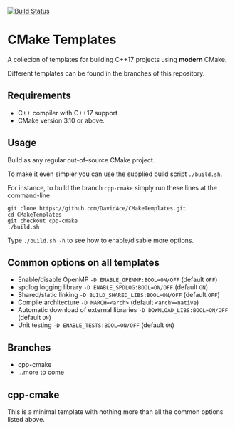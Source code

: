 [![Build Status](https://travis-ci.org/DavidAce/CMakeTemplates.svg?branch=cpp-cmake)](https://travis-ci.org/DavidAce/CMakeTemplates)
# CMake Templates
A collecion of templates for building C++17 projects  using **modern** CMake. 

Different templates can be found in the branches of this repository.

## Requirements
- C++ compiler with C++17 support
- CMake version 3.10 or above.

## Usage
Build as any regular out-of-source CMake project.

To make it even simpler you can use the supplied build script `./build.sh`.

For instance, to build the branch `cpp-cmake` simply run these lines at the command-line:

    git clone https://github.com/DavidAce/CMakeTemplates.git
    cd CMakeTemplates
    git checkout cpp-cmake
    ./build.sh

Type `./build.sh -h` to see how to enable/disable more options.


## Common options on all templates
- Enable/disable OpenMP `-D ENABLE_OPENMP:BOOL=ON/OFF`     (default `OFF`)
- spdlog logging library `-D ENABLE_SPDLOG:BOOL=ON/OFF`    (default `ON`)
- Shared/static linking `-D BUILD_SHARED_LIBS:BOOL=ON/OFF` (default `OFF`)
- Compile architecture `-D MARCH=<arch>`  (default `<arch>=native`)
- Automatic download of external libraries `-D DOWNLOAD_LIBS:BOOL=ON/OFF` (default `ON`)
- Unit testing `-D ENABLE_TESTS:BOOL=ON/OFF` (default `ON`)

## Branches
- cpp-cmake
- ...more to come


## cpp-cmake
This is a minimal template with nothing more than all the common options listed above.

